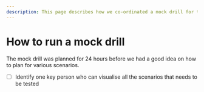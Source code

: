 ```yaml
---
description: This page describes how we co-ordinated a mock drill for the whole district
---
```


# How to run a mock drill

The mock drill was planned for 24 hours before we had a good idea on how to plan for various scenarios.

* [ ] Identify one key person who can visualise all the scenarios that needs to be tested



